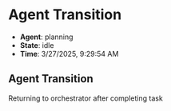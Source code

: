 # Agent Transition

- **Agent**: planning
- **State**: idle
- **Time**: 3/27/2025, 9:29:54 AM

## Agent Transition

Returning to orchestrator after completing task

